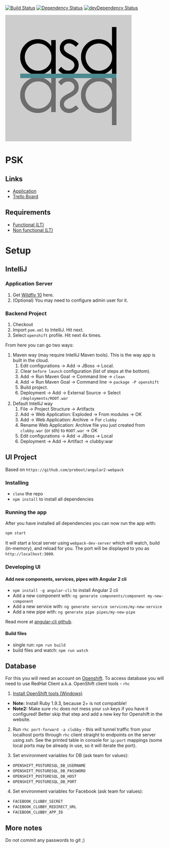 [![Build Status](https://travis-ci.com/Tony-Mc/asdasd.svg?token=fdKC47jJTuUKGzpgQy8t&branch=master)](https://travis-ci.com/tony-mc/asdasd)
[![Dependency Status](https://david-dm.org/tony-mc/asdasd.svg?path=src/main/webapp)](https://david-dm.org/tony-mc/asdasd?path=src/main/webapp)
[![devDependency Status](https://david-dm.org/tony-mc/asdasd/dev-status.svg?path=src/main/webapp)](https://david-dm.org/tony-mc/asdasd?path=src/main/webapp#info=devDependencies)

![awd](/docs/asdasd.png)

# PSK

## Links

- [Application](http://clubby-teamasdasd.rhcloud.com/)
- [Trello Board](https://trello.com/b/nIlxlaQh/psk)

## Requirements

- [Functional (LT)](/docs/SGP_uzduotis_2016.pdf)
- [Non functional (LT)](/docs/KokybiniaiReikalavimai.pdf)

# Setup

## IntelliJ

### Application Server
1. Get [Wildfly 10](http://wildfly.org/downloads/) here.
2. (Optional) You may need to configure admin user for it.

### Backend Project

1. Checkout
2. Import `pom.xml` to IntelliJ. Hit next.
3. Select `openshift` profile. Hit next 4x times.

From here you can go two ways:

1. Maven way (may require IntelliJ Maven tools). This is the way app is built in the cloud.
    1. Edit configurations -> Add -> JBoss -> Local.
    2. Clear `before launch` configuration (list of steps at the bottom).
    3. Add -> Run Maven Goal -> Command line -> `clean`
    4. Add -> Run Maven Goal -> Command line -> `package -P openshift`
    5. Build project.
    6. Deployment -> Add -> External Source -> Select `/deployments/ROOT.war`
2. Default IntelliJ way
    1. File -> Project Structure -> Artifacts
    2. Add -> Web Application: Exploded -> From modules -> OK
    3. Add -> Web Application: Archive -> For `clubby`
    4. Rename Web Application: Archive file you just created from `clubby.war` (or sth) to `ROOT.war` -> OK
    5. Edit configurations -> Add -> JBoss -> Local
    6. Deployment -> Add -> Artifact -> clubby:war

## UI Project

Based on `https://github.com/preboot/angular2-webpack`

### Installing

* `clone` the repo
* `npm install` to install all dependencies

### Running the app

After you have installed all dependencies you can now run the app with:

```bash
npm start
```

It will start a local server using `webpack-dev-server` which will watch, build (in-memory), and reload for you. The port will be displayed to you as `http://localhost:3000`.

### Developing UI

#### Add new components, services, pipes with Angular 2 cli

* `npm install -g angular-cli` to install Angular 2 cli
* Add a new component with: `ng generate components/component my-new-component`
* Add a new service with: `ng generate service services/my-new-service`
* Add a new pipe with: `ng generate pipe pipes/my-new-pipe`

Read more at [angular-cli github](https://github.com/angular/angular-cli).

#### Build files

* single run: `npm run build`
* build files and watch: `npm run watch`

## Database

For this you will need an account on [Openshift](https://www.openshift.com/).
To access database you will need to use RedHat Client a.k.a. OpenShift client tools - `rhc`

1. [Install OpenShift tools (Windows)](https://developers.openshift.com/en/getting-started-windows.html)
  * **Note:** Install Ruby 1.9.3, because 2+ is not compatible!
  * **Note2:** Make sure `rhc` does not mess your `ssh` keys if you have it configured! Better skip that step and add a new key for Openshift in the website.

2. Run `rhc port-forward -a clubby` - this will tunnel traffic from your localhost ports through `rhc` client straight to endpoints on the server using ssh. See the printed table in console for `ip:port` mappings (some local ports may be already in use, so it will iterate the port).

3. Set environment variables for DB (ask team for values):
  * `OPENSHIFT_POSTGRESQL_DB_USERNAME`
  * `OPENSHIFT_POSTGRESQL_DB_PASSWORD`
  * `OPENSHIFT_POSTGRESQL_DB_HOST`
  * `OPENSHIFT_POSTGRESQL_DB_PORT`

4. Set environment variables for Facebook (ask team for values):
  * `FACEBOOK_CLUBBY_SECRET`
  * `FACEBOOK_CLUBBY_REDIRECT_URL`
  * `FACEBOOK_CLUBBY_APP_ID`

## More notes

Do not commit any passwords to git ;)
